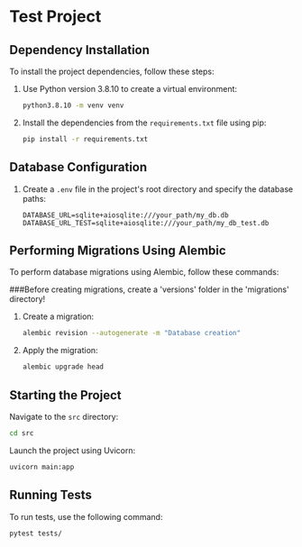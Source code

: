 # Test Project

## Dependency Installation

To install the project dependencies, follow these steps:

1. Use Python version 3.8.10 to create a virtual environment:

    ```bash
    python3.8.10 -m venv venv
    ```

2. Install the dependencies from the `requirements.txt` file using pip:

    ```bash
    pip install -r requirements.txt
    ```

## Database Configuration

1. Create a `.env` file in the project's root directory and specify the database paths:

    ```plaintext
    DATABASE_URL=sqlite+aiosqlite:///your_path/my_db.db
    DATABASE_URL_TEST=sqlite+aiosqlite:///your_path/my_db_test.db
    ```

## Performing Migrations Using Alembic

To perform database migrations using Alembic, follow these commands:

###Before creating migrations, create a 'versions' folder in the 'migrations' directory! 

1. Create a migration:

    ```bash
    alembic revision --autogenerate -m "Database creation"
    ```

2. Apply the migration:

    ```bash
    alembic upgrade head
    ```

## Starting the Project

Navigate to the `src` directory:

  ```bash
  cd src
  ```

Launch the project using Uvicorn:

  ```bash
  uvicorn main:app 
  ```

## Running Tests

To run tests, use the following command:

  ```bash
  pytest tests/
  ```


